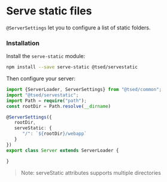 # Serve static files

`@ServerSettings` let you to configure a list of static folders. 

### Installation

Install the `serve-static` module:

```bash
npm install --save serve-static @tsed/servestatic
```

Then configure your server:
```typescript
import {ServerLoader, ServerSettings} from "@tsed/common";
import "@tsed/servestatic";
import Path = require("path");
const rootDir = Path.resolve(__dirname)

@ServerSettings({
   rootDir,
   serveStatic: {
      "/": `${rootDir}/webapp`
   }
})
export class Server extends ServerLoader {

}
```
> Note: serveStatic attributes supports multiple directories
